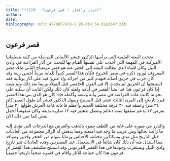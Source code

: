 ```yaml
---
title: "*أخبار وأفكار : قصر فرعون*.  9(1)"
author: 
date: 
bibliography: oclc_4770057679-i_95-div_54.d1e3647.bib
---
```




##  قصر فرعون 


 نجحت البعثة العلمية التي يرأسها الدكتور فيشر الألماني المرسلة من كلية بنسلفانيا   الأميركية في المهمة التي أخذت على نفسها القيام بها للبحث عن آثار الفراعنة في وادي النيل وكان للبناء الذي تطالت البعثة إلى الحفر عنه هو قصر مرنفتاح الثاني ملك مصر المعروف لورود ذكره في سفر الخروج فكان هذا القصر كبيراً للغاية مزيناً أحسن زينة وقد كان خرب في حريق أصابه فتهدم كثير من أجزائه وإذ عثروا فيه على آثار يونانية فقد استنتجوا أن الحريق لم يحدث إلا في القرن الخامس قبل الميلاد وربما بعد ذلك ولم يثبت إذا كان فرعون هذا قد أنشأ القصر في أيامه ولعله كان ذلك ولكن الثابت أن سكنه على نحو ما كانت عادة الفراعنة في مصر وأنه وسعه وأكمله فإذا كان هو الذي بنى هذا القصر فيرد تاريخه إلى القرن الثالث  عشر  قبل المسيح ويقول الدكتور فيشر أن طول القصر كان  ٣٤  متراً وعمقه فيه  ٣٠  غرفة مختلفة الحجم وأعظم قاعاته قاعة العرش طولها  ٣٠  متراً بعرض  ١٢  يدعم سقفها  ست  دعائم وتتصل بدهليز فيه  ١٢  سارية بديعة وكان منقوشاً أجمل نقش كما تبين ذلك الآن. 

 والبارز من صوره على غاية من اللطف مموه بالذهب والعرش مع الدرجات التي تؤدي إليه ما زالت بحالها ومن غريب ما وجد فيه أمتعته ومما يدهش له الزائر مجموعة من العاديات قبل التاريخ مثل مدى وسكاكين مختلفة الأجناس ورمايا سهام من الحجر وقدور ومواقد مما استدل منه أن ذلك كان شائعاً في الاستعمال عند المصريين وهذه العاديات تنير تاريخ وادي النيل ويستغرب وجودها في هذا القصر الفرعوني وقد استنتج مكتشف هذا القصر أن فرعون هذا كان جماعة للآثار وأقام في قصره متحفاً تاريخياً حقيقياً. 
